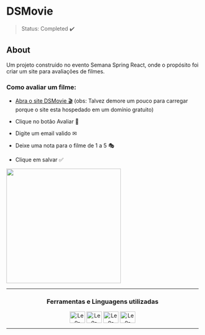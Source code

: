 # DSMovie

> Status: Completed ✔️

## About

<p> Um projeto construido no evento Semana Spring React, onde o propósito foi criar um site para avaliações de filmes. </p>

### Como avaliar um filme:

* <a href="https://dsmovie-leonardoamaral.netlify.app/" target="_blank">Abra o site DSMovie 🎬</a> (obs: Talvez demore um pouco para carregar porque o site esta hospedado em um domínio gratuito)

* Clique no botão Avaliar 🌟
* Digite um email valido ✉
* Deixe uma nota para o filme de 1 a 5 🎭
* Clique em salvar ✅

<img height="300px" src="https://user-images.githubusercontent.com/86934921/157894458-2bb7d43d-3490-49e8-a1fa-526f7c21eac8.gif"/>

---
<h3 align="center">
  Ferramentas e Linguagens utilizadas
</h3>
<div align="center">
  <img align="center" alt="Leo-React" height="30" width="40" src="https://cdn.jsdelivr.net/gh/devicons/devicon/icons/react/react-original.svg">
  <img align="center" alt="Leo-CSS" height="30" width="40" src="https://cdn.jsdelivr.net/gh/devicons/devicon/icons/java/java-original.svg">  
  <img align="center" alt="Leo-Spring" height="30" width="40" src="https://cdn.jsdelivr.net/gh/devicons/devicon/icons/spring/spring-original.svg">
  <img align="center" alt="Leo-mongodb" height="30" width="40" src="https://cdn.jsdelivr.net/gh/devicons/devicon/icons/mongodb/mongodb-original.svg">
  
</div>  

---

